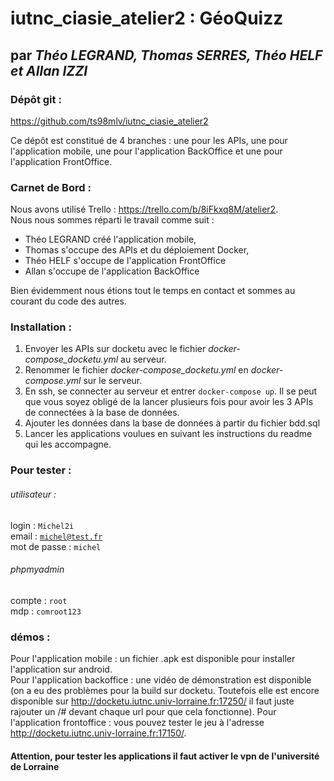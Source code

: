 # iutnc_ciasie_atelier2 : GéoQuizz
## par <i>Théo LEGRAND, Thomas SERRES, Théo HELF et Allan IZZI</i>

### Dépôt git :
<a href="https://github.com/ts98mlv/iutnc_ciasie_atelier2">https://github.com/ts98mlv/iutnc_ciasie_atelier2</a>

Ce dépôt est constitué de 4 branches : une pour les APIs, une pour l'application mobile, 
une pour l'application BackOffice et une pour l'application FrontOffice.

### Carnet de Bord :
Nous avons utilisé Trello : <a href="https://trello.com/b/8iFkxq8M/atelier2">https://trello.com/b/8iFkxq8M/atelier2</a>.
<br>  Nous nous sommes réparti le travail comme suit : 
<ul>
    <li>Théo LEGRAND créé l'application mobile,</li>
    <li>Thomas s'occupe des APIs et du déploiement Docker,</li>
    <li>Théo HELF s'occupe de l'application FrontOffice</li>
    <li>Allan s'occupe de l'application BackOffice</li>
</ul>

Bien évidemment nous étions tout le temps en contact et sommes au courant du code des autres.

### Installation : 
<ol>
    <li>
        Envoyer les APIs sur docketu avec le fichier <i>docker-compose_docketu.yml</i> au serveur.
    </li>
    <li>
        Renommer le fichier <i>docker-compose_docketu.yml</i> en <i>docker-compose.yml</i> sur le serveur.
    </li>
    <li>
        En ssh, se connecter au serveur et entrer <code>docker-compose up</code>. Il se peut que vous soyez obligé de la lancer plusieurs fois pour avoir les 3 APIs de connectées à la base de données.
    </li>
    <li>
        Ajouter les données dans la base de données à partir du fichier bdd.sql
    </li>
    <li>Lancer les applications voulues en suivant les instructions du readme qui les accompagne.</li>
</ol>

### Pour tester : 

###### utilisateur : 
login : <code>Michel2i</code> <br>
email : <code>michel@test.fr</code> <br>
mot de passe : <code>michel</code> <br>

###### phpmyadmin
compte : <code>root</code> <br>
mdp : <code>comroot123</code>

### démos : 
Pour l'application mobile : un fichier .apk est disponible pour installer l'application sur android. <br>
Pour l'application backoffice : une vidéo de démonstration est disponible (on a eu des problèmes pour la build sur docketu. Toutefois elle est encore disponible sur <a href="http://docketu.iutnc.univ-lorraine.fr:17250/">http://docketu.iutnc.univ-lorraine.fr:17250/</a> il faut juste rajouter un /# devant chaque url pour que cela fonctionne).
Pour l'application frontoffice : vous pouvez tester le jeu à l'adresse <a href="http://docketu.iutnc.univ-lorraine.fr:17150/">http://docketu.iutnc.univ-lorraine.fr:17150/</a>.

#### Attention, pour tester les applications il faut activer le vpn de l'université de Lorraine

